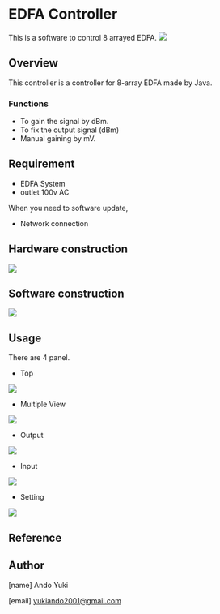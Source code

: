 # EDFA Controller
This is a software to control 8 arrayed EDFA.
<img src=img/EDFA.jpg>
## Overview
 This controller is a controller for 8-array EDFA made by Java.
 
### Functions
 * To gain the signal by dBm.
 * To fix the output signal (dBm) 
 * Manual gaining by mV.
 
## Requirement
 * EDFA System
 * outlet 100v AC
 
 When you need to software update,
 * Network connection
 
## Hardware construction

<img src=img/circuit.png>

## Software construction

<img src=img/classDiagram.drawio.png>

## Usage
 There are 4 panel.
 
 * Top
 
<img src=img/top.png>

 * Multiple View
 
<img src=img/multipleOut.png>
 
 * Output
 
<img src=img/output.png>

 * Input
 
<img src=img/input.png>

 * Setting
 
<img src=img/setting.png>

## Reference

## Author
[name] Ando Yuki

[email] yukiando2001@gmail.com